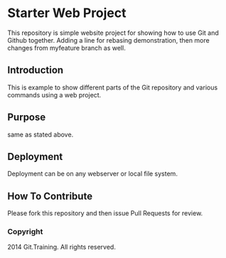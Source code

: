 # Starter Web Project

This repository is simple website project for showing how to use Git and Github together.  Adding a line for rebasing demonstration, then more changes from myfeature branch as well.

## Introduction

This is example to show different parts of the Git repository and various commands using a web project.

## Purpose

same as stated above.

## Deployment

Deployment can be on any webserver or local file system.

## How To Contribute

Please fork this repository and then issue Pull Requests for review.

### Copyright

2014 Git.Training. All rights reserved.